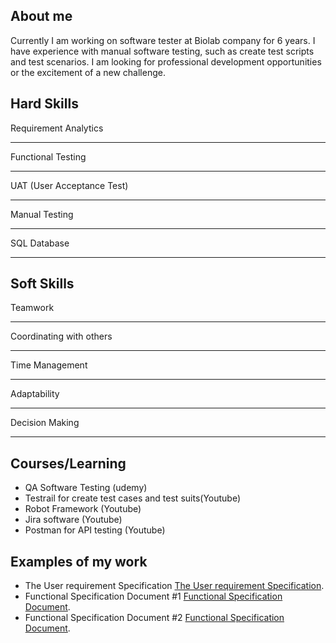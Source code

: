 
## About me
Currently I am working on software tester at Biolab company for 6 years.
I have experience with manual software testing, such as create test scripts and test scenarios.
I am looking for professional development opportunities or the excitement of a new challenge.

## Hard Skills
Requirement Analytics

---

Functional Testing

***

UAT (User Acceptance Test)

___

Manual Testing

***

SQL Database

***

## Soft Skills
Teamwork

---

Coordinating with others

***

Time Management

___

Adaptability

***

Decision Making

***

## Courses/Learning 
* QA Software Testing (udemy)
* Testrail for create test cases and test suits(Youtube)
* Robot Framework (Youtube)
* Jira software (Youtube)
* Postman for API testing (Youtube)
## Examples of my work
* The User requirement Specification [The User requirement Specification](https://drive.google.com/file/d/1DAuxn5HYKkYISMuIDvkrwZ1K2t8MPZbE/view?usp=sharing).
* Functional Specification Document #1 [Functional Specification Document](https://drive.google.com/file/d/1HJ4CBgG8Dg9LRygdWD7Fes9722fp5Sk1/view?usp=sharing).
* Functional Specification Document #2 [Functional Specification Document](https://drive.google.com/file/d/1eL80TbF4MCmlKcoYhuro6ywe55GqSSZo/view?usp=sharing).
